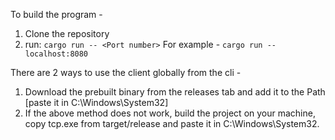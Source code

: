 To build the program -

1.  Clone the repository
2.  run: `cargo run -- <Port number>`
    For example - `cargo run -- localhost:8080`

There are 2 ways to use the client globally from the cli -

1.  Download the prebuilt binary from the releases tab and add it to the Path [paste it in C:\Windows\System32]
2.  If the above method does not work, build the project on your machine, copy tcp.exe from target/release and paste it in C:\Windows\System32.
